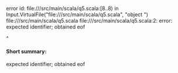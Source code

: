 error id: file://<WORKSPACE>/src/main/scala/q5.scala:[8..8) in Input.VirtualFile("file://<WORKSPACE>/src/main/scala/q5.scala", "object 
")
file://<WORKSPACE>/src/main/scala/q5.scala
file://<WORKSPACE>/src/main/scala/q5.scala:2: error: expected identifier; obtained eof

^
#### Short summary: 

expected identifier; obtained eof